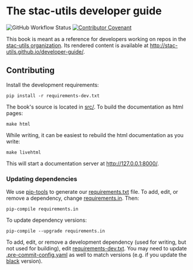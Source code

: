 # The stac-utils developer guide

![GitHub Workflow Status](https://img.shields.io/github/actions/workflow/status/stac-utils/developer-guide/deploy.yaml?style=for-the-badge)
[![Contributor Covenant](https://img.shields.io/badge/Contributor%20Covenant-2.1-4baaaa.svg?style=for-the-badge)](./CODE_OF_CONDUCT)

This book is meant as a reference for developers working on repos in the [stac-utils organization](https://github.com/stac-utils).
Its rendered content is available at <http://stac-utils.github.io/developer-guide/>.

## Contributing

Install the development requirements:

```shell
pip install -r requirements-dev.txt
```

The book's source is located in [src/](./src/).
To build the documentation as html pages:

```shell
make html
```

While writing, it can be easiest to rebuild the html documentation as you write:

```shell
make livehtml
```

This will start a documentation server at <http://127.0.0.1:8000/>.

### Updating dependencies

We use [pip-tools](https://github.com/jazzband/pip-tools) to generate our [requirements.txt](./requirements.txt) file.
To add, edit, or remove a dependency, change [requirements.in](./requirements.in).
Then:

```shell
pip-compile requirements.in
```

To update dependency versions:

```shell
pip-compile --upgrade requirements.in
```

To add, edit, or remove a development dependency (used for writing, but not used for building), edit [requirements-dev.txt](./requirements-dev.txt).
You may need to update [.pre-commit-config.yaml](./.pre-commit-config.yaml) as well to match versions (e.g. if you update the [black](https://github.com/psf/black) version).
